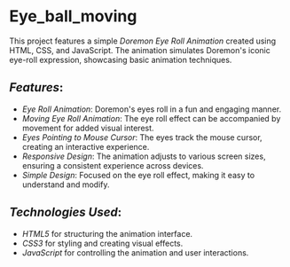 # Eye_ball_moving

This project features a simple *Doremon Eye Roll Animation* created using HTML, CSS, and JavaScript. The animation simulates Doremon's iconic eye-roll expression, showcasing basic animation techniques.

## *Features*:
- *Eye Roll Animation*: Doremon's eyes roll in a fun and engaging manner.
- *Moving Eye Roll Animation*: The eye roll effect can be accompanied by movement for added visual interest.
- *Eyes Pointing to Mouse Cursor*: The eyes track the mouse cursor, creating an interactive experience.
- *Responsive Design*: The animation adjusts to various screen sizes, ensuring a consistent experience across devices.
- *Simple Design*: Focused on the eye roll effect, making it easy to understand and modify.

## *Technologies Used*:
- *HTML5* for structuring the animation interface.
- *CSS3* for styling and creating visual effects.
- *JavaScript* for controlling the animation and user interactions.
